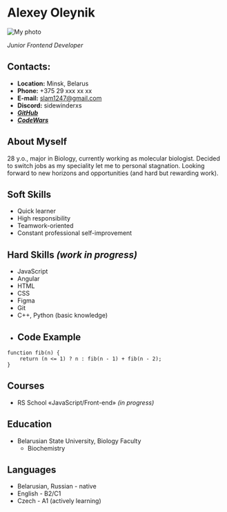 # Alexey Oleynik
![My photo](https://iili.io/Hiuu4aV.jpg)

*Junior Frontend Developer*

## Contacts:
- **Location:** Minsk, Belarus
- **Phone:** +375 29 xxx xx xx
- **E-mail:** slam1247@gmail.com
- **Discord:** sidewinderxs
- ***[GitHub](https://AlexOleynik95.github.io/)***
- ***[CodeWars](https://www.codewars.com/users/AlexOleynik)***
## About Myself
28 y.o., major in Biology, currently working as molecular biologist.
Decided to switch jobs as my speciality let me to personal stagnation.
Looking forward to new horizons and opportunities (and hard but rewarding work).
## Soft Skills
- Quick learner
- High responsibility
- Teamwork-oriented
- Constant professional self-improvement
## Hard Skills *(work in progress)*
- JavaScript
- Angular
- HTML
- CSS
- Figma
- Git
- C++, Python (basic knowledge)
- ## Code Example
```
function fib(n) {
	return (n <= 1) ? n : fib(n - 1) + fib(n - 2);
}
```
## Courses
- RS School «JavaScript/Front-end» *(in progress)*
## Education
- Belarusian State University, Biology Faculty
  - Biochemistry
 ## Languages
- Belarusian, Russian - native
- English - B2/C1
- Czech - A1 (actively learning)